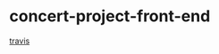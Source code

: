 # concert-project-front-end

[travis](https://travis-ci.com/lilliangales-401-advanced-javascript/concert-project-front-end/builds/129772890)

